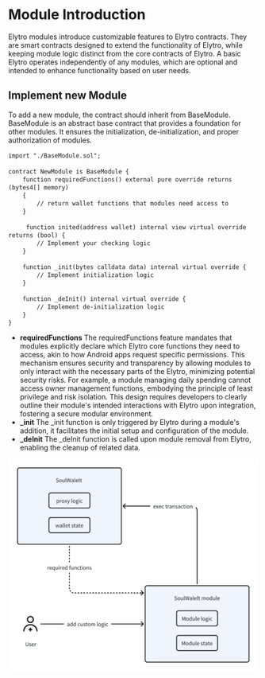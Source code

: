 # Module Introduction

Elytro modules introduce customizable features to Elytro contracts. They are smart contracts designed to extend the functionality of Elytro, while keeping module logic distinct from the core contracts of Elytro. A basic Elytro operates independently of any modules, which are optional and intended to enhance functionality based on user needs.

## Implement new Module

To add a new module, the contract should inherit from BaseModule. BaseModule is an abstract base contract that provides a foundation for other modules. It ensures the initialization, de-initialization, and proper authorization of modules.

```solidity
import "./BaseModule.sol";

contract NewModule is BaseModule {
    function requiredFunctions() external pure override returns (bytes4[] memory)
    {
        // return wallet functions that modules need access to
    }

     function inited(address wallet) internal view virtual override returns (bool) {
        // Implement your checking logic
    }

    function _init(bytes calldata data) internal virtual override {
        // Implement initialization logic
    }

    function _deInit() internal virtual override {
        // Implement de-initialization logic
    }
}

```

- **requiredFunctions**
  The requiredFunctions feature mandates that modules explicitly declare which Elytro core functions they need to access, akin to how Android apps request specific permissions. This mechanism ensures security and transparency by allowing modules to only interact with the necessary parts of the Elytro, minimizing potential security risks. For example, a module managing daily spending cannot access owner management functions, embodying the principle of least privilege and risk isolation. This design requires developers to clearly outline their module's intended interactions with Elytro upon integration, fostering a secure modular environment.
- **\_init**
  The \_init function is only triggered by Elytro during a module's addition, it facilitates the initial setup and configuration of the module.
- **\_deInit**
  The \_deInit function is called upon module removal from Elytro, enabling the cleanup of related data.

![module pic](readmepic/module.png)
